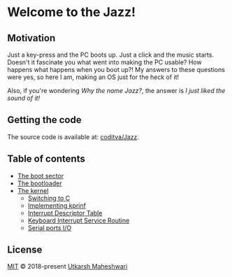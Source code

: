 # Welcome to the Jazz!

## Motivation
Just a key-press and the PC boots up. Just a click and the music starts. Doesn't it fascinate you what went into making the PC usable? How happens what happens when you boot up?! My answers to these questions were yes, so here I am, making an OS just for the heck of it!

Also, if you're wondering _Why the name Jazz?_, the answer is _I just liked the sound of it!_

## Getting the code
The source code is available at: [coditva/Jazz](https://github.com/coditva/Jazz).

## Table of contents
- [The boot sector](boot-sector)
- [The bootloader](boot-loader)
- [The kernel](kernel)
  - [Switching to C](switching-to-c)
  - [Implementing kprinf](kprintf)
  - [Interrupt Descriptor Table](idt)
  - [Keyboard Interrupt Service Routine](keyboard-isr)
  - [Serial ports I/O](serial_port)

## License
[MIT](https://github.com/coditva/Jazz/blob/master/LICENSE)
&copy; 2018-present [Utkarsh Maheshwari](https://github.com/coditva)  
